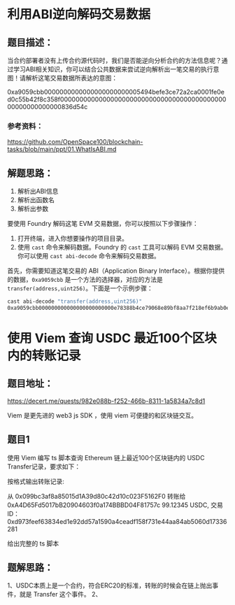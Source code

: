 # 利用ABI逆向解码交易数据

## 题目描述：
当合约部署者没有上传合约源代码时，我们是否能逆向分析合约的方法信息呢？通过学习ABI相关知识，你可以结合公共数据来尝试逆向解析出一笔交易的执行意图！请解析这笔交易数据所表达的意图： 

0xa9059cbb0000000000000000000000005494befe3ce72a2ca0001fe0ed0c55b42f8c358f000000000000000000000000000000000000000000000000000000000836d54c

### 参考资料：
https://github.com/OpenSpace100/blockchain-tasks/blob/main/ppt/01.WhatIsABI.md

## 解题思路：
1. 解析出ABI信息
2. 解析出函数名
3. 解析出参数

要使用 Foundry 解码这笔 EVM 交易数据，你可以按照以下步骤操作：

1. 打开终端，进入你想要操作的项目目录。
2. 使用 `cast` 命令来解码数据。Foundry 的 `cast` 工具可以解码 EVM 交易数据。你可以使用 `cast abi-decode` 命令来解码交易数据。

首先，你需要知道这笔交易的 ABI（Application Binary Interface）。根据你提供的数据，`0xa9059cbb` 是一个方法的选择器，对应的方法是 `transfer(address,uint256)`。下面是一个示例步骤：

```sh
cast abi-decode "transfer(address,uint256)"
0xa9059cbb000000000000000000000000e78388b4ce79068e89bf8aa7f218ef6b9ab0e9d0000000000000000000000000000000000000000000000000de0b6b3a7640000
```

# 使用 Viem 查询 USDC 最近100个区块内的转账记录

## 题目地址：
https://decert.me/quests/982e088b-f252-466b-8311-1a5834a7c8d1

Viem 是更先进的 web3 js SDK ，使用 viem 可便捷的和区块链交互。

## 题目1
使用 Viem 编写 ts 脚本查询 Ethereum 链上最近100个区块链内的 USDC Transfer记录，要求如下：

按格式输出转账记录:

从 0x099bc3af8a85015d1A39d80c42d10c023F5162F0 转账给 0xA4D65Fd5017bB20904603f0a174BBBD04F81757c 99.12345 USDC, 交易ID：0xd973feef63834ed1e92dd57a1590a4ceadf158f731e44aa84ab5060d17336281

给出完整的 ts 脚本

## 题解思路：
1、USDC本质上是一个合约，符合ERC20的标准，转账的时候会在链上抛出事件，就是 Transfer 这个事件。
2、










